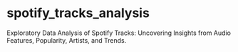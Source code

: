 # spotify_tracks_analysis
Exploratory Data Analysis of Spotify Tracks: Uncovering Insights from Audio Features, Popularity, Artists, and Trends.
